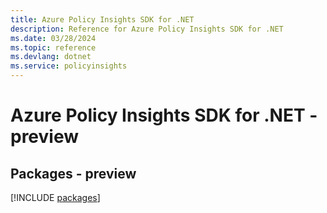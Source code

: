 ```yaml
---
title: Azure Policy Insights SDK for .NET
description: Reference for Azure Policy Insights SDK for .NET
ms.date: 03/28/2024
ms.topic: reference
ms.devlang: dotnet
ms.service: policyinsights
---
```

# Azure Policy Insights SDK for .NET - preview
## Packages - preview
[!INCLUDE [packages](policy-insights-index.md)]